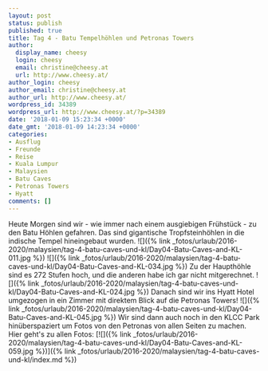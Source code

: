 ```yaml
---
layout: post
status: publish
published: true
title: Tag 4 - Batu Tempelhöhlen und Petronas Towers
author:
  display_name: cheesy
  login: cheesy
  email: christine@cheesy.at
  url: http://www.cheesy.at/
author_login: cheesy
author_email: christine@cheesy.at
author_url: http://www.cheesy.at/
wordpress_id: 34389
wordpress_url: http://www.cheesy.at/?p=34389
date: '2018-01-09 15:23:34 +0000'
date_gmt: '2018-01-09 14:23:34 +0000'
categories:
- Ausflug
- Freunde
- Reise
- Kuala Lumpur
- Malaysien
- Batu Caves
- Petronas Towers
- Hyatt
comments: []
---
```

Heute Morgen sind wir - wie immer nach einem ausgiebigen Frühstück - zu den Batu Höhlen gefahren. Das sind gigantische Tropfsteinhöhlen in die indische Tempel hineingebaut wurden.
![]({% link _fotos/urlaub/2016-2020/malaysien/tag-4-batu-caves-und-kl/Day04-Batu-Caves-and-KL-011.jpg %})
![]({% link _fotos/urlaub/2016-2020/malaysien/tag-4-batu-caves-und-kl/Day04-Batu-Caves-and-KL-034.jpg %})
Zu der Haupthöhle sind es 272 Stufen hoch, und die anderen habe ich gar nicht mitgerechnet.
![]({% link _fotos/urlaub/2016-2020/malaysien/tag-4-batu-caves-und-kl/Day04-Batu-Caves-and-KL-024.jpg %})
Danach sind wir ins Hyatt Hotel umgezogen in ein Zimmer mit direktem Blick auf die Petronas Towers!
![]({% link _fotos/urlaub/2016-2020/malaysien/tag-4-batu-caves-und-kl/Day04-Batu-Caves-and-KL-045.jpg %})
Wir sind dann auch noch in den KLCC Park hinüberspaziert um Fotos von den Petronas von allen Seiten zu machen.
Hier geht's zu allen Fotos:
[![]({% link _fotos/urlaub/2016-2020/malaysien/tag-4-batu-caves-und-kl/Day04-Batu-Caves-and-KL-059.jpg %})]({% link _fotos/urlaub/2016-2020/malaysien/tag-4-batu-caves-und-kl/index.md %})
